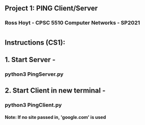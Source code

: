 ## Project 1: PING Client/Server
### Ross Hoyt - CPSC 5510 Computer Networks - SP2021
#
## Instructions (CS1):
## 1. Start Server -
### python3 PingServer.py
## 2. Start Client in new terminal -
### python3 PingClient.py
#### Note: If no site passed in, 'google.com' is used
